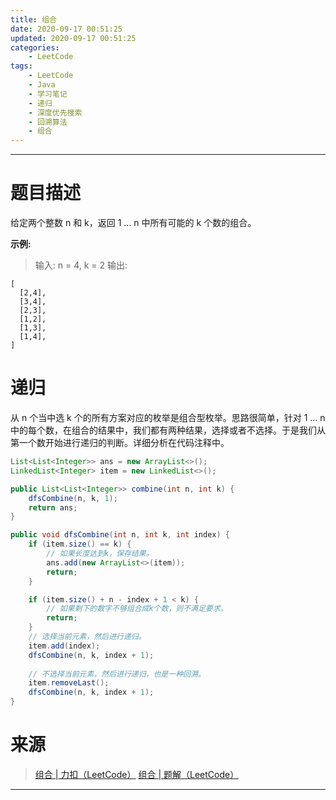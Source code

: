 ```yaml
---
title: 组合
date: 2020-09-17 00:51:25
updated: 2020-09-17 00:51:25
categories:
    - LeetCode
tags:
    - LeetCode
    - Java
    - 学习笔记
    - 递归
    - 深度优先搜索
    - 回溯算法
    - 组合
---
```

---

# 题目描述

给定两个整数 n 和 k，返回 1 ... n 中所有可能的 k 个数的组合。

**示例:**
> 输入: n = 4, k = 2
> 输出:
```
[
  [2,4],
  [3,4],
  [2,3],
  [1,2],
  [1,3],
  [1,4],
]
```

<!-- more -->

# 递归

从 n 个当中选 k 个的所有方案对应的枚举是组合型枚举。思路很简单，针对 1 ... n 中的每个数，在组合的结果中，我们都有两种结果，选择或者不选择。于是我们从第一个数开始进行递归的判断。详细分析在代码注释中。

```java
List<List<Integer>> ans = new ArrayList<>();
LinkedList<Integer> item = new LinkedList<>();

public List<List<Integer>> combine(int n, int k) {
    dfsCombine(n, k, 1);
    return ans;
}

public void dfsCombine(int n, int k, int index) {
    if (item.size() == k) {
        // 如果长度达到k，保存结果。
        ans.add(new ArrayList<>(item));
        return;
    }

    if (item.size() + n - index + 1 < k) {
        // 如果剩下的数字不够组合成k个数，则不满足要求。
        return;
    }
    // 选择当前元素，然后进行递归。 
    item.add(index);
    dfsCombine(n, k, index + 1);
    
    // 不选择当前元素，然后进行递归，也是一种回溯。
    item.removeLast();
    dfsCombine(n, k, index + 1);
}
```

# 来源

> [组合 | 力扣（LeetCode）][1]
> [组合 | 题解（LeetCode）][2]

---

[1]: https://leetcode-cn.com/problems/combinations/ "组合 | 力扣（LeetCode）"
[2]: https://leetcode-cn.com/problems/combinations/solution/zu-he-by-leetcode-solution/ "组合 | 题解（LeetCode）"
